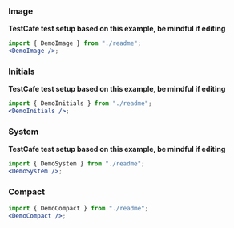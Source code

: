 ### Image

**TestCafe test setup based on this example, be mindful if editing**

```jsx harmony
import { DemoImage } from "./readme";
<DemoImage />;
```

### Initials

**TestCafe test setup based on this example, be mindful if editing**

```jsx harmony
import { DemoInitials } from "./readme";
<DemoInitials />;
```

### System

**TestCafe test setup based on this example, be mindful if editing**

```jsx harmony
import { DemoSystem } from "./readme";
<DemoSystem />;
```

### Compact

```jsx harmony
import { DemoCompact } from "./readme";
<DemoCompact />;
```
